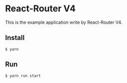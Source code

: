 # React-Router V4 

This is the example application write by React-Router V4.

## Install 

```
$ yarn 
```

## Run

```
$ yarn run start
```